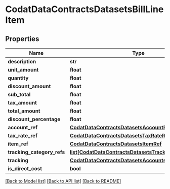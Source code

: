 # CodatDataContractsDatasetsBillLineItem

## Properties
Name | Type | Description | Notes
------------ | ------------- | ------------- | -------------
**description** | **str** |  | [optional] 
**unit_amount** | **float** |  | 
**quantity** | **float** |  | 
**discount_amount** | **float** |  | [optional] 
**sub_total** | **float** |  | [optional] 
**tax_amount** | **float** |  | [optional] 
**total_amount** | **float** |  | [optional] 
**discount_percentage** | **float** |  | [optional] 
**account_ref** | [**CodatDataContractsDatasetsAccountRef**](CodatDataContractsDatasetsAccountRef.md) |  | [optional] 
**tax_rate_ref** | [**CodatDataContractsDatasetsTaxRateRef**](CodatDataContractsDatasetsTaxRateRef.md) |  | [optional] 
**item_ref** | [**CodatDataContractsDatasetsItemRef**](CodatDataContractsDatasetsItemRef.md) |  | [optional] 
**tracking_category_refs** | [**list[CodatDataContractsDatasetsTrackingCategoryRef]**](CodatDataContractsDatasetsTrackingCategoryRef.md) |  | [optional] 
**tracking** | [**CodatDataContractsDatasetsAccountsPayableTracking**](CodatDataContractsDatasetsAccountsPayableTracking.md) |  | [optional] 
**is_direct_cost** | **bool** |  | [optional] 

[[Back to Model list]](../README.md#documentation-for-models) [[Back to API list]](../README.md#documentation-for-api-endpoints) [[Back to README]](../README.md)

